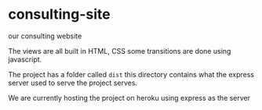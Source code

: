 # consulting-site
our consulting website


The views are all built in HTML, CSS some transitions are done using javascript.

The project has a folder called `dist` this directory contains what the express server used to serve the project serves.

We are currently hosting the project on heroku using express as the server
